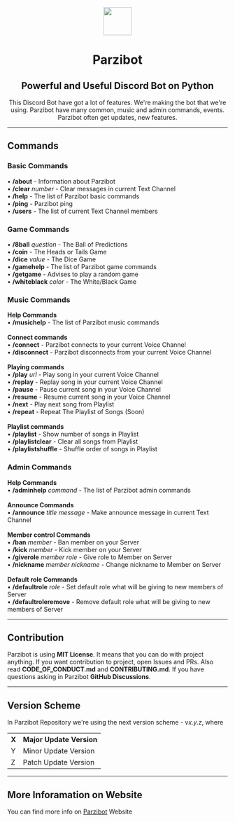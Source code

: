 <div align="center">
    <img src="https://github.com/merive-inc/Parzibot/blob/main/assets/Parzibot.svg" width="64">
    <h1 align="center">Parzibot</h1>
    <h2 align="center">Powerful and Useful Discord Bot on Python</h2>
    <p>
        This Discord Bot have got a lot of features.
        We're making the bot that we're using.
        Parzibot have many common, music and admin commands, events.
        Parzibot often get updates, new features. 
    </p>
</div>

<hr/>

<div>
    <h2>Commands</h2>
    <h3>Basic Commands</h3>
    <p>
        • <b>/about</b> - Information about Parzibot<br>
        • <b>/clear</b> <i>number</i> - Clear messages in current Text Channel<br>
        • <b>/help</b> - The list of Parzibot basic commands<br>
        • <b>/ping</b> - Parzibot ping<br>
        • <b>/users</b> - The list of current Text Channel members<br>
    </p>
    <h3>Game Commands</h3>
    <p>
        • <b>/8ball</b> <i>question</i> - The Ball of Predictions<br>
        • <b>/coin</b> - The Heads or Tails Game<br>
        • <b>/dice</b> <i>value</i> - The Dice Game<br>
        • <b>/gamehelp</b> - The list of Parzibot game commands<br>
        • <b>/getgame</b> - Advises to play a random game<br>
        • <b>/whiteblack</b> <i>color</i> - The White/Black Game
    </p>
    <h3>Music Commands</h3>
    <p>
        <b>Help Commands</b><br>
            • <b>/musichelp</b> - The list of Parzibot music commands<br><br>
        <b>Connect commands</b><br>
            • <b>/connect</b> - Parzibot connects to your current Voice Channel<br>
            • <b>/disconnect</b> - Parzibot disconnects from your current Voice Channel<br><br>
        <b>Playing commands</b><br>
            • <b>/play</b> <i>url</i> - Play song in your current Voice Channel<br>
            • <b>/replay</b> - Replay song in your current Voice Channel<br>
            • <b>/pause</b> - Pause current song in your Voice Channel<br>
            • <b>/resume</b> - Resume current song in your Voice Channel<br>
            • <b>/next</b> - Play next song from Playlist<br>
            • <b>/repeat</b> - Repeat The Playlist of Songs (Soon)<br><br>
        <b>Playlist commands</b><br>
            • <b>/playlist</b> - Show number of songs in Playlist<br>
            • <b>/playlistclear</b> - Clear all songs from Playlist<br>
            • <b>/playlistshuffle</b> - Shuffle order of songs in Playlist
    </p>
    <h3>Admin Commands</h3>
    <p>
        <b>Help Commands</b><br>
            • <b>/adminhelp</b> <i>command</i> - The list of Parzibot admin commands<br><br>
        <b>Announce Commands</b><br>
            • <b>/announce</b> <i>title</i> <i>message</i> - Make announce message in current Text Channel<br><br>
        <b>Member control Commands</b><br>
            • <b>/ban</b> <i>member</i> - Ban member on your Server<br>
            • <b>/kick</b> <i>member</i> - Kick member on your Server<br>
            • <b>/giverole</b> <i>member</i> <i>role</i> - Give role to Member on Server<br>
            • <b>/nickname</b> <i>member</i> <i>nickname</i> - Change nickname to Member on Server<br><br>
        <b>Default role Commands</b><br>
            • <b>/defaultrole</b> <i>role</i> - Set default role what will be giving to new members of Server<br>
            • <b>/defaultroleremove</b> - Remove default role what will be giving to new members of Server
    </p>
</div>

<hr/>

<div>
    <h2>Contribution</h2>
    <p>
        Parzibot is using <b>MIT License</b>.
        It means that you can do with project anything.
        If you want contribution to project, open Issues and PRs.
        Also read <b>CODE_OF_CONDUCT.md</b> and <b>CONTRIBUTING.md</b>.
        If you have questions asking in Parzibot <b>GitHub Discussions</b>.
    </p>
</div>

<hr/>

<div>
    <h2>Version Scheme</h2>
    <p>
        In Parzibot Repository we're using the next version scheme - v<i>x.y.z</i>, where
        <table>
            <tr><th>X</th><th>Major Update Version</th></tr>
            <tr><td>Y</td><td>Minor Update Version</td></tr>
            <tr><td>Z</td><td>Patch Update Version</td></tr>
        </table>
    </p>
</div>

<hr/>

<div>
    <h2>More Inforamation on Website</h2>
    <p>
        You can find more info on <a href="https://merive.herokuapp.com/Parzibot/">Parzibot</a> Website
    </p>
</div>
